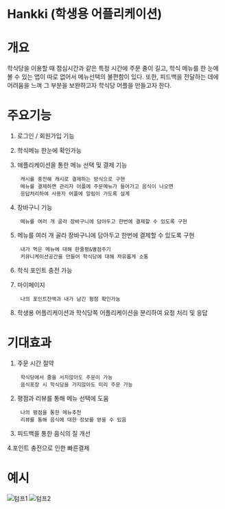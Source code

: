 # Hankki (학생용 어플리케이션)

# 개요
학식당을 이용할 때 점심시간과 같은 특정 시간에 주문 줄이 길고, 학식 메뉴를 한 눈에 볼 수 있는 앱이 따로 없어서 메뉴선택의 불편함이 있다. 또한, 피드백을 전달하는 데에 어려움을 느껴 그 부분을 보완하고자 학식당 어플을 만들고자 한다.

# 주요기능

1. 로그인 / 회원가입 기능


2. 학식메뉴 한눈에 확인가능
        

3. 애플리케이션을 통한 메뉴 선택 및 결제 기능
        
        캐시를 충전해 캐시로 결제하는 방식으로 구현
        메뉴를 결제하면 관리자 어플에 주문메뉴가 들어가고 음식이 나오면 
        응답처리하여 사용자 어플에 알림이 가도록 설계


4. 장바구니 기능

        메뉴를 여러 개 골라 장바구니에 담아두고 한번에 결제할 수 있도록 구현


5. 메뉴를 여러 개 골라 장바구니에 담아두고 한번에 결제할 수 있도록 구현
 
        내가 먹은 메뉴에 대해 한줄평&별점주기 
        커뮤니케이션공간을 만들어 학식당에 대해 자유롭게 소통


6. 학식 포인트 충전 가능

7. 마이페이지

        나의 포인트잔액과 내가 남긴 평점 확인가능
        

8. 학생용 어플리케이션과 학식당쪽 어플리케이션을 분리하여 요청 처리 및 응답 

# 기대효과

1. 주문 시간 절약

        학식당에서 줄을 서지않아도 주문이 가능
        음식포장 시 학식당을 가지않아도 미리 주문 가능

2. 평점과 리뷰를 통해 메뉴 선택에 도움

        나의 평점을 통한 메뉴추천
        리뷰를 통해 음식에 대한 정보를 얻을 수 있음

3. 피드백을 통한 음식의 질 개선

4.포인트 충전으로 인한 빠른결제 
        


# 예시

![텀프1](https://user-images.githubusercontent.com/56016350/66817799-3e7c7000-ef77-11e9-9003-9b2b4c443a4a.png)
![텀프2](https://user-images.githubusercontent.com/56016350/66817803-3f150680-ef77-11e9-9bfd-e68045603d07.png)

